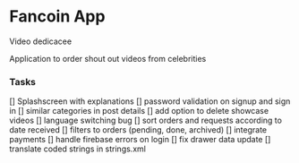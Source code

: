 # Fancoin App 

Video dedicacee 

Application to order shout out videos from celebrities 


### Tasks 

[] Splashscreen with explanations 
[] password validation on signup and sign in 
[] similar categories in post details 
[] add option to delete showcase videos 
[] language switching bug 
[] sort orders and requests according to date received 
[] filters to orders (pending, done, archived) 
[] integrate payments 
[] handle firebase errors on login 
[] fix drawer data update
[] translate coded strings in strings.xml 